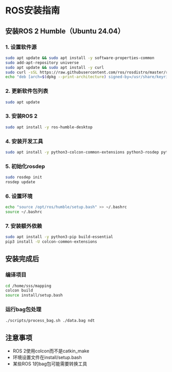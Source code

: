 # ROS安装指南

## 安装ROS 2 Humble（Ubuntu 24.04）

### 1. 设置软件源
```bash
sudo apt update && sudo apt install -y software-properties-common
sudo add-apt-repository universe
sudo apt update && sudo apt install -y curl
sudo curl -sSL https://raw.githubusercontent.com/ros/rosdistro/master/ros.key -o /usr/share/keyrings/ros-archive-keyring.gpg
echo "deb [arch=$(dpkg --print-architecture) signed-by=/usr/share/keyrings/ros-archive-keyring.gpg] http://packages.ros.org/ros2/ubuntu $(. /etc/os-release && echo $UBUNTU_CODENAME) main" | sudo tee /etc/apt/sources.list.d/ros2.list > /dev/null
```

### 2. 更新软件包列表
```bash
sudo apt update
```

### 3. 安装ROS 2
```bash
sudo apt install -y ros-humble-desktop
```

### 4. 安装开发工具
```bash
sudo apt install -y python3-colcon-common-extensions python3-rosdep python3-argcomplete
```

### 5. 初始化rosdep
```bash
sudo rosdep init
rosdep update
```

### 6. 设置环境
```bash
echo "source /opt/ros/humble/setup.bash" >> ~/.bashrc
source ~/.bashrc
```

### 7. 安装额外依赖
```bash
sudo apt install -y python3-pip build-essential
pip3 install -U colcon-common-extensions
```

## 安装完成后

### 编译项目
```bash
cd /home/sss/mapping
colcon build
source install/setup.bash
```

### 运行bag包处理
```bash
./scripts/process_bag.sh ./data.bag ndt
```

## 注意事项
- ROS 2使用colcon而不是catkin_make
- 环境设置文件在install/setup.bash
- 某些ROS 1的bag包可能需要转换工具
